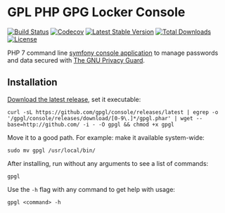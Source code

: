 # GPL PHP GPG Locker Console

[![Build Status][12]][11]
[![Codecov][16]][14]
[![Latest Stable Version][7]][6]
[![Total Downloads][8]][6]
[![License][9]][6]

PHP 7 command line [symfony console application][1] to manage passwords and data
secured with [The GNU Privacy Guard][2].

## Installation

[Download the latest release][6], set it executable:

    curl -sL https://github.com/gpgl/console/releases/latest | egrep -o '/gpgl/console/releases/download/[0-9\.]*/gpgl.phar' | wget --base=http://github.com/ -i - -O gpgl && chmod +x gpgl

Move it to a good path. For example: make it available system-wide:

    sudo mv gpgl /usr/local/bin/

After installing, run without any arguments to see a list of commands:

    gpgl

Use the `-h` flag with any command to get help with usage:

    gpgl <command> -h

[1]:http://symfony.com/doc/current/components/console.html
[2]:https://www.gnupg.org/
[4]:https://github.com/gpgl/console/issues
[5]:https://getcomposer.org/
[6]:https://github.com/gpgl/console/releases/latest
[7]:https://poser.pugx.org/gpgl/console/v/stable
[8]:https://img.shields.io/github/downloads/gpgl/console/total.svg
[9]:https://poser.pugx.org/gpgl/console/license
[11]:https://travis-ci.org/gpgl/console
[12]:https://travis-ci.org/gpgl/console.svg?branch=master
[13]:https://github.com/composer/composer/issues/4072
[14]:https://codecov.io/gh/gpgl/console/branch/master
[16]:https://img.shields.io/codecov/c/github/gpgl/console/master.svg
